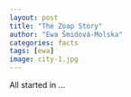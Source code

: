 ```yaml
---
layout: post
title: "The Zoap Story"
author: "Ewa Šmidová-Molska"
categories: facts
tags: [ewa]
image: city-1.jpg
---
```


All started in ...
